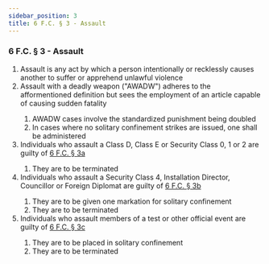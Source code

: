 ```yaml
---
sidebar_position: 3
title: 6 F.C. § 3 - Assault
---
```


<h3 id="FC6.3">6 F.C. § 3 - Assault</h3>
<ol>
	<li>Assault is any act by which a person intentionally or recklessly causes another to suffer or apprehend unlawful violence</li>
	<li>Assault with a deadly weapon ("AWADW") adheres to the afformentioned definition but sees the employment of an article capable of causing sudden fatality</li>
	<ol style={{'list-style' : 'lower-alpha'}}>
		<li>AWADW cases involve the standardized punishment being doubled</li>
		<li>In cases where no solitary confinement strikes are issued, one shall be administered</li>
	</ol>
	<li>Individuals who assault a Class D, Class E or Security Class 0, 1 or 2 are guilty of <a href="https://legislation.scpfofficial.com/foundation_code/ordinances/classd_regulations/article_three">6 F.C. § 3a</a></li>
	<ol style={{'list-style' : 'lower-alpha'}}>
		<li>They are to be terminated</li>
	</ol>
	<li>Individuals who assault a Security Class 4, Installation Director, Councillor or Foreign Diplomat are guilty of <a href="https://legislation.scpfofficial.com/foundation_code/ordinances/classd_regulations/article_three">6 F.C. § 3b</a></li>
	<ol style={{'list-style' : 'lower-alpha'}}>
		<li>They are to be given one markation for solitary confinement</li>
		<li>They are to be terminated</li>
	</ol>
	<li>Individuals who assault members of a test or other official event are guilty of <a href="https://legislation.scpfofficial.com/foundation_code/ordinances/classd_regulations/article_three">6 F.C. § 3c</a></li>
	<ol style={{'list-style' : 'lower-alpha'}}>
		<li>They are to be placed in solitary confinement</li>
		<li>They are to be terminated</li>
	</ol>
</ol>